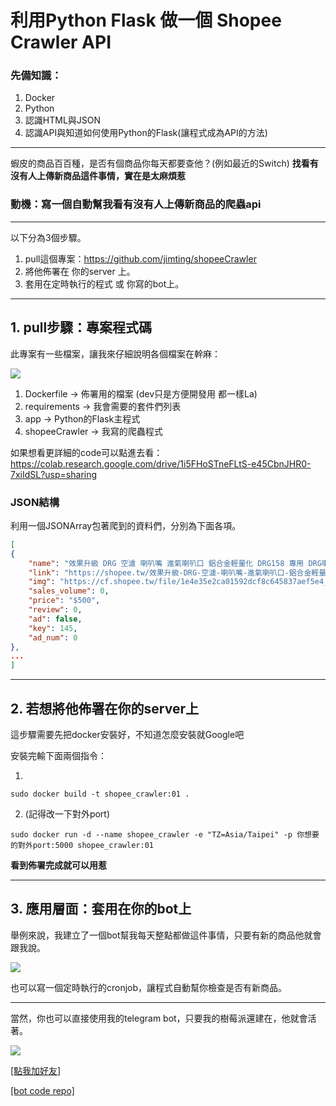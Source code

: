 # 利用Python Flask 做一個 Shopee Crawler API

### 先備知識：
1. Docker
2. Python
3. 認識HTML與JSON
4. 認識API與知道如何使用Python的Flask(讓程式成為API的方法)

---

蝦皮的商品百百種，是否有個商品你每天都要查他？(例如最近的Switch)
**找看有沒有人上傳新商品這件事情，實在是太麻煩惹**

### 動機：寫一個自動幫我看有沒有人上傳新商品的爬蟲api

---

以下分為3個步驟。
1. pull這個專案：https://github.com/jimting/shopeeCrawler
2. 將他佈署在 你的server 上。
3. 套用在定時執行的程式 或 你寫的bot上。

---

## 1. pull步驟：專案程式碼

此專案有一些檔案，讓我來仔細說明各個檔案在幹麻：

![](https://i.imgur.com/uIcYj2d.png)

1. Dockerfile -> 佈署用的檔案 (dev只是方便開發用 都一樣La)
2. requirements -> 我會需要的套件們列表
3. app -> Python的Flask主程式
4. shopeeCrawler -> 我寫的爬蟲程式

如果想看更詳細的code可以點進去看：
https://colab.research.google.com/drive/1i5FHoSTneFLtS-e45CbnJHR0-7xiIdSL?usp=sharing

### JSON結構
利用一個JSONArray包著爬到的資料們，分別為下面各項。

```JSON
[
{
	"name": "效果升級 DRG 空濾 喇叭嘴 進氣喇叭口 鋁合金輕量化 DRG158 專用 DRG喇叭口 DRG空濾",
	"link": "https://shopee.tw/效果升級-DRG-空濾-喇叭嘴-進氣喇叭口-鋁合金輕量化-DRG158-專用-DRG喇叭口-DRG空濾-i.75158526.3916525269",
	"img": "https://cf.shopee.tw/file/1e4e35e2ca01592dcf8c645837aef5e4_tn",
	"sales_volume": 0,
	"price": "$500",
	"review": 0,
	"ad": false,
	"key": 145,
	"ad_num": 0
},
...
]
```

---

## 2. 若想將他佈署在你的server上

這步驟需要先把docker安裝好，不知道怎麼安裝就Google吧

安裝完輸下面兩個指令：

1. 

```
sudo docker build -t shopee_crawler:01 .
```
2. (記得改一下對外port)
```
sudo docker run -d --name shopee_crawler -e "TZ=Asia/Taipei" -p 你想要的對外port:5000 shopee_crawler:01
```

**看到佈署完成就可以用惹**

---

## 3. 應用層面：套用在你的bot上

舉例來說，我建立了一個bot幫我每天整點都做這件事情，只要有新的商品他就會跟我說。

![](https://i.imgur.com/rU55Fs9.png)

也可以寫一個定時執行的cronjob，讓程式自動幫你檢查是否有新商品。

---

當然，你也可以直接使用我的telegram bot，只要我的樹莓派還建在，他就會活著。

![](https://i.imgur.com/oljalg6.png)

[[點我加好友]](https://t.me/xiao_slave_bot)

[[bot code repo]](https://github.com/jimting/XiaoSlaveBot)
